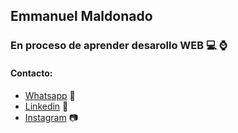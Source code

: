 ## Emmanuel Maldonado
### En proceso  de aprender desarollo WEB 💻  ⌚
#### Contacto:
 -  [Whatsapp](https://wa.me/+525652900500) 📲
 -  [Linkedin](https://www.linkedin.com/in/emmanuel-maldonado-7058621a1/) 📡
 -   [Instagram](https://www.instagram.com/ema.skillet/) 📷 

